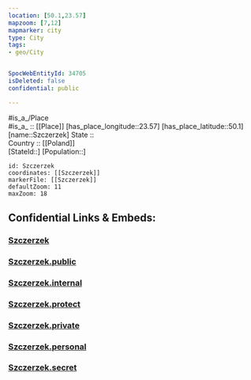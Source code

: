 ```yaml
---
location: [50.1,23.57] 
mapzoom: [7,12] 
mapmarker: city 
type: City
tags:
- geo/City


SpocWebEntityId: 34705
isDeleted: false
confidential: public

---
```

#is_a_/Place  
#is_a_ :: [[Place]] 
[has_place_longitude::23.57] 
[has_place_latitude::50.1] 
[name::Szczerzek] 
State ::  
Country :: [[Poland]]  
[StateId::] 
[Population::] 



```leaflet
id: Szczerzek
coordinates: [[Szczerzek]] 
markerFile: [[Szczerzek]] 
defaultZoom: 11 
maxZoom: 18
```


## Confidential Links & Embeds: 

### [Szczerzek](/_Standards/Earth/Continent/Europe/Europe~East/Ukraine/Regions~Ukraine/L'viv/City/Szczerzek.md) 

### [Szczerzek.public](/_public/Earth/Continent/Europe/Europe~East/Ukraine/Regions~Ukraine/L'viv/City/Szczerzek.public.md) 

### [Szczerzek.internal](/_internal/Earth/Continent/Europe/Europe~East/Ukraine/Regions~Ukraine/L'viv/City/Szczerzek.internal.md) 

### [Szczerzek.protect](/_protect/Earth/Continent/Europe/Europe~East/Ukraine/Regions~Ukraine/L'viv/City/Szczerzek.protect.md) 

### [Szczerzek.private](/_private/Earth/Continent/Europe/Europe~East/Ukraine/Regions~Ukraine/L'viv/City/Szczerzek.private.md) 

### [Szczerzek.personal](/_personal/Earth/Continent/Europe/Europe~East/Ukraine/Regions~Ukraine/L'viv/City/Szczerzek.personal.md) 

### [Szczerzek.secret](/_secret/Earth/Continent/Europe/Europe~East/Ukraine/Regions~Ukraine/L'viv/City/Szczerzek.secret.md)

